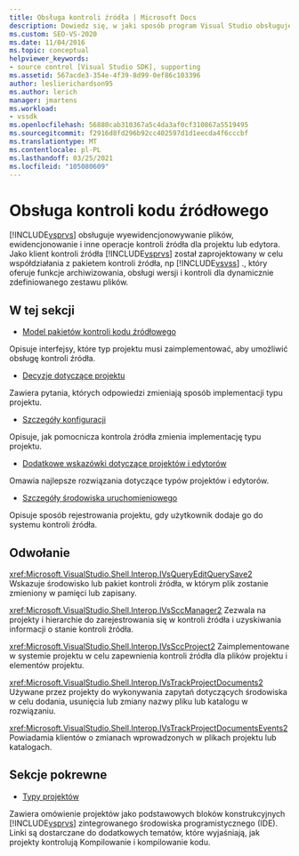 ```yaml
---
title: Obsługa kontroli źródła | Microsoft Docs
description: Dowiedz się, w jaki sposób program Visual Studio obsługuje wyewidencjonowywanie plików, zaewidencjonowania i inne operacje kontroli źródła dla projektu lub edytora.
ms.custom: SEO-VS-2020
ms.date: 11/04/2016
ms.topic: conceptual
helpviewer_keywords:
- source control [Visual Studio SDK], supporting
ms.assetid: 567acde3-354e-4f39-8d99-0ef86c103396
author: leslierichardson95
ms.author: lerich
manager: jmartens
ms.workload:
- vssdk
ms.openlocfilehash: 56880cab310367a5c4da3af0cf310867a5519495
ms.sourcegitcommit: f2916d8fd296b92cc402597d1d1eecda4f6cccbf
ms.translationtype: MT
ms.contentlocale: pl-PL
ms.lasthandoff: 03/25/2021
ms.locfileid: "105080609"
---
```

# <a name="supporting-source-control"></a>Obsługa kontroli kodu źródłowego
[!INCLUDE[vsprvs](../../code-quality/includes/vsprvs_md.md)] obsługuje wyewidencjonowywanie plików, ewidencjonowanie i inne operacje kontroli źródła dla projektu lub edytora. Jako klient kontroli źródła [!INCLUDE[vsprvs](../../code-quality/includes/vsprvs_md.md)] został zaprojektowany w celu współdziałania z pakietem kontroli źródła, np [!INCLUDE[vsvss](../../extensibility/includes/vsvss_md.md)] ., który oferuje funkcje archiwizowania, obsługi wersji i kontroli dla dynamicznie zdefiniowanego zestawu plików.

## <a name="in-this-section"></a>W tej sekcji
- [Model pakietów kontroli kodu źródłowego](../../extensibility/internals/model-for-source-control-packages.md)

 Opisuje interfejsy, które typ projektu musi zaimplementować, aby umożliwić obsługę kontroli źródła.

- [Decyzje dotyczące projektu](../../extensibility/internals/source-control-design-decisions.md)

 Zawiera pytania, których odpowiedzi zmieniają sposób implementacji typu projektu.

- [Szczegóły konfiguracji](../../extensibility/internals/source-control-configuration-details.md)

 Opisuje, jak pomocnicza kontrola źródła zmienia implementację typu projektu.

- [Dodatkowe wskazówki dotyczące projektów i edytorów](../../extensibility/internals/additional-source-control-guidelines-for-projects-and-editors.md)

 Omawia najlepsze rozwiązania dotyczące typów projektów i edytorów.

- [Szczegóły środowiska uruchomieniowego](../../extensibility/internals/source-control-runtime-details.md)

 Opisuje sposób rejestrowania projektu, gdy użytkownik dodaje go do systemu kontroli źródła.

## <a name="reference"></a>Odwołanie
 <xref:Microsoft.VisualStudio.Shell.Interop.IVsQueryEditQuerySave2> Wskazuje środowisko lub pakiet kontroli źródła, w którym plik zostanie zmieniony w pamięci lub zapisany.

 <xref:Microsoft.VisualStudio.Shell.Interop.IVsSccManager2> Zezwala na projekty i hierarchie do zarejestrowania się w kontroli źródła i uzyskiwania informacji o stanie kontroli źródła.

 <xref:Microsoft.VisualStudio.Shell.Interop.IVsSccProject2> Zaimplementowane w systemie projektu w celu zapewnienia kontroli źródła dla plików projektu i elementów projektu.

 <xref:Microsoft.VisualStudio.Shell.Interop.IVsTrackProjectDocuments2> Używane przez projekty do wykonywania zapytań dotyczących środowiska w celu dodania, usunięcia lub zmiany nazwy pliku lub katalogu w rozwiązaniu.

 <xref:Microsoft.VisualStudio.Shell.Interop.IVsTrackProjectDocumentsEvents2> Powiadamia klientów o zmianach wprowadzonych w plikach projektu lub katalogach.

## <a name="related-sections"></a>Sekcje pokrewne
- [Typy projektów](../../extensibility/internals/project-types.md)

 Zawiera omówienie projektów jako podstawowych bloków konstrukcyjnych [!INCLUDE[vsprvs](../../code-quality/includes/vsprvs_md.md)] zintegrowanego środowiska programistycznego (IDE). Linki są dostarczane do dodatkowych tematów, które wyjaśniają, jak projekty kontrolują Kompilowanie i kompilowanie kodu.

